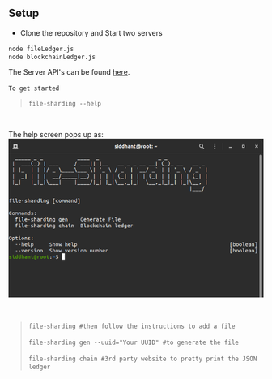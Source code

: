 ## Setup

- Clone the repository and Start two servers

```
node fileLedger.js
node blockchainLedger.js
```

The Server API's can be found [here](https://www.getpostman.com/collections/0c4112deed2bfd6c4103).

`To get started`
> ```
> file-sharding --help
> ```
<br/>

The help screen pops up as:
![Turn dev](/images/file-sharding_image.png)

<br/>

> ```
> file-sharding #then follow the instructions to add a file
>
> file-sharding gen --uuid="Your UUID" #to generate the file
>
> file-sharding chain #3rd party website to pretty print the JSON ledger
> ```


